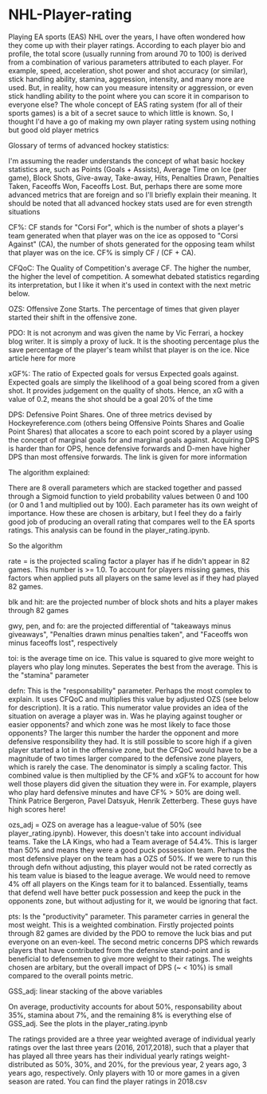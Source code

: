 # NHL-Player-rating

Playing EA sports (EAS) NHL over the years, I have often wondered how they come up with their player ratings. According to each player bio and profile, the total score (usually running from around 70 to 100) is derived from a combination of various parameters attributed to each player. For example, speed, acceleration, shot power and shot accuracy (or similar), stick handling ability, stamina, aggression, intensity, and many more are used. But, in reality, how can you measure intensity or aggression, or even stick handling ability to the point where you can score it in comparison to everyone else? The whole concept of EAS rating system (for all of their sports games) is a bit of a secret sauce to which little is known. So, I thought I'd have a go of making my own player rating system using nothing but good old player metrics

Glossary of terms of advanced hockey statistics:

I'm assuming the reader understands the concept of what basic hockey statistics are, such as Points (Goals + Assists), Average Time on Ice (per game), Block Shots, Give-away, Take-away, Hits, Penalties Drawn, Penalties Taken, Faceoffs Won, Faceoffs Lost. But, perhaps there are some more advanced metrics that are foreign and so I'll briefly explain their meaning. It should be noted that all advanced hockey stats used are for even strength situations

CF%: CF stands for "Corsi For", which is the number of shots a player's team generated when that player was on the ice as opposed to "Corsi Against" (CA), the number of shots generated for the opposing team whilst that player was on the ice. CF% is simply CF / (CF + CA).

CFQoC: The Quality of Competition's average CF. The higher the number, the higher the level of competition. A somewhat debated statistics regarding its interpretation, but I like it when it's used in context with the next metric below.

OZS: Offensive Zone Starts. The percentage of times that given player started their shift in the offensive zone.

PDO: It is not acronym and was given the name by Vic Ferrari, a hockey blog writer. It is simply a proxy of luck. It is the shooting percentage plus the save percentage of the player's team whilst that player is on the ice. Nice article here for more 

xGF%: The ratio of Expected goals for versus Expected goals against. Expected goals are simply the likelihood of a goal being scored from a given shot. It provides judgement on the quality of shots. Hence, an xG with a value of 0.2, means the shot should be a goal 20% of the time

DPS: Defensive Point Shares. One of three metrics devised by Hockeyreference.com (others being Offensive Points Shares and Goalie Point Shares) that allocates a score to each point scored by a player using the concept of marginal goals for and marginal goals against. Acquiring DPS is harder than for OPS, hence defensive forwards and D-men have higher DPS than most offensive forwards. The link is given for more information

The algorithm explained:

There are 8 overall parameters which are stacked together and passed through a Sigmoid function to yield probability values between 0 and 100 (or 0 and 1 and multiplied out by 100). Each parameter has its own weight of importance. How these are chosen is arbitary, but I feel they do a fairly good job of producing an overall rating that compares well to the EA sports ratings. This analysis can be found in the player_rating.ipynb. 

So the algorithm

rate = is the projected scaling factor a player has if he didn't appear in 82 games. This number is >= 1.0. To account for players missing games, this factors when applied puts all players on the same level as if they had played 82 games.

blk and hit: are the projected number of block shots and hits a player makes through 82 games

gwy, pen, and fo: are the projected differential of "takeaways minus giveaways", "Penalties drawn minus penalties taken", and "Faceoffs won minus faceoffs lost", respectively

toi: is the average time on ice. This value is squared to give more weight to players who play long minutes. Seperates the best from the average. This is the "stamina" parameter

defn: This is the "responsability" parameter. Perhaps the most complex to explain. It uses CFQoC and multiplies this value by adjusted OZS (see below for description). It is a ratio. This numerator value provides an idea of the situation on average a player was in. Was he playing against tougher or easier opponents? and which zone was he most likely to face those opponents? The larger this number the harder the opponent and more defensive responsibility they had. It is still possible to score high if a given player started a lot in the offensive zone, but the CFQoC would have to be a magnitude of two times larger compared to the defensive zone players, which is rarely the case. The denominator is simply a scaling factor. This combined value is then multiplied by the CF% and xGF% to account for how well those players did given the situation they were in. For example, players who play hard defensive minutes and have CF% > 50% are doing well. Think Patrice Bergeron, Pavel Datsyuk, Henrik Zetterberg. These guys have high scores here!

ozs_adj = OZS on average has a league-value of 50% (see player_rating.ipynb). However, this doesn't take into account individual teams. Take the LA Kings, who had a Team average of 54.4%. This is larger than 50% and means they were a good puck possession team. Perhaps the most defensive player on the team has a OZS of 50%. If we were to run this through defn without adjusting, this player would not be rated correctly as his team value is biased to the league average. We would need to remove 4% off all players on the Kings team for it to balanced. Essentially, teams that defend well have better puck possession and keep the puck in the opponents zone, but without adjusting for it, we would be ignoring that fact.

pts: Is the "productivity" parameter. This parameter carries in general the most weight. This is a weighted combination. Firstly projected points through 82 games are divided by the PDO to remove the luck bias and put everyone on an even-keel. The second metric concerns DPS which rewards players that have contributed from the defensive stand-point and is beneficial to defensemen to give more weight to their ratings. The weights chosen are arbitary, but the overall impact of DPS (~ < 10%) is small compared to the overall points metric.

GSS_adj: linear stacking of the above variables

On average, productivity accounts for about 50%, responsability about 35%, stamina about 7%, and the remaining 8% is everything else of GSS_adj. See the plots in the player_rating.ipynb

The ratings provided are a three year weighted average of individual yearly ratings over the last three years (2016, 2017,2018), such that a player that has played all three years has their individual yearly ratings weight-distributed as 50%, 30%, and 20%, for the previous year, 2 years ago, 3 years ago, respectively. Only players with 10 or more games in a given season are rated. You can find the player ratings in 2018.csv


